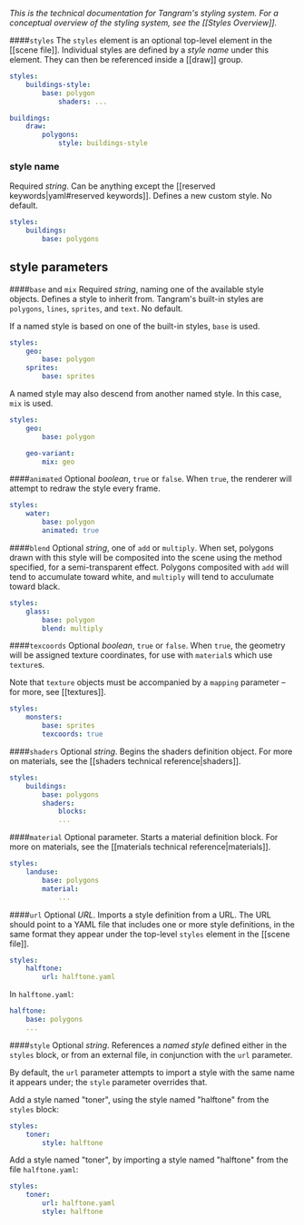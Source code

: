 *This is the technical documentation for Tangram's styling system. For a conceptual overview of the styling system, see the [[Styles Overview]].*

####`styles`
The `styles` element is an optional top-level element in the [[scene file]]. Individual styles are defined by a *style name* under this element. They can then be referenced inside a [[draw]] group.
```yaml
styles:
    buildings-style:
        base: polygon
            shaders: ...

buildings:
    draw:
        polygons:
            style: buildings-style
```

### style name
Required _string_. Can be anything except the [[reserved keywords|yaml#reserved keywords]]. Defines a new custom style. No default.
```yaml
styles:
    buildings:
        base: polygons
```
## style parameters

####`base` and `mix`
Required _string_, naming one of the available style objects. Defines a style to inherit from. Tangram's built-in styles are `polygons`, `lines`, `sprites`, and `text`. No default.

If a named style is based on one of the built-in styles, `base` is used.
```yaml
styles:
    geo:
        base: polygon
    sprites:
        base: sprites
```

A named style may also descend from another named style. In this case, `mix` is used.
```yaml
styles:
    geo:
        base: polygon

    geo-variant:
        mix: geo
```

####`animated`
Optional _boolean_, `true` or `false`. When `true`, the renderer will attempt to redraw the style every frame.
```yaml
styles:
    water:
        base: polygon
        animated: true
```

####`blend`
Optional _string_, one of `add` or `multiply`. When set, polygons drawn with this style will be composited into the scene using the method specified, for a semi-transparent effect. Polygons composited with `add` will tend to accumulate toward white, and `multiply` will tend to acculumate toward black.
```yaml
styles:
    glass:
        base: polygon
        blend: multiply
```

####`texcoords`
Optional _boolean_, `true` or `false`. When `true`, the geometry will be assigned texture coordinates, for use with `material`s which use `texture`s.

Note that `texture` objects must be accompanied by a `mapping` parameter – for more, see [[textures]].
```yaml
styles:
    monsters:
        base: sprites
        texcoords: true
```

####`shaders`
Optional _string_. Begins the shaders definition object. For more on materials, see the [[shaders technical reference|shaders]].

```yaml
styles:
    buildings:
        base: polygons
        shaders:
            blocks:
            ...
```

####`material`
Optional parameter. Starts a material definition block. For more on materials, see the [[materials technical reference|materials]].

```yaml
styles:
    landuse:
        base: polygons
        material:
            ...
```

####`url`
Optional _URL_. Imports a style definition from a URL. The URL should point to a YAML file that includes one or more style definitions, in the same format they appear under the top-level `styles` element in the [[scene file]].

```yaml
styles:
    halftone:
        url: halftone.yaml
```

In `halftone.yaml`:
```yaml
halftone:
    base: polygons
    ...
```

####`style`
Optional _string_. References a _named style_ defined either in the `styles` block, or from an external file, in conjunction with the `url` parameter.

By default, the `url` parameter attempts to import a style with the same name it appears under; the `style` parameter overrides that.

Add a style named "toner", using the style named "halftone" from the `styles` block:
```yaml
styles:
    toner:
        style: halftone
```

Add a style named "toner", by importing a style named "halftone" from the file `halftone.yaml`:
```yaml
styles:
    toner:
        url: halftone.yaml
        style: halftone
```
